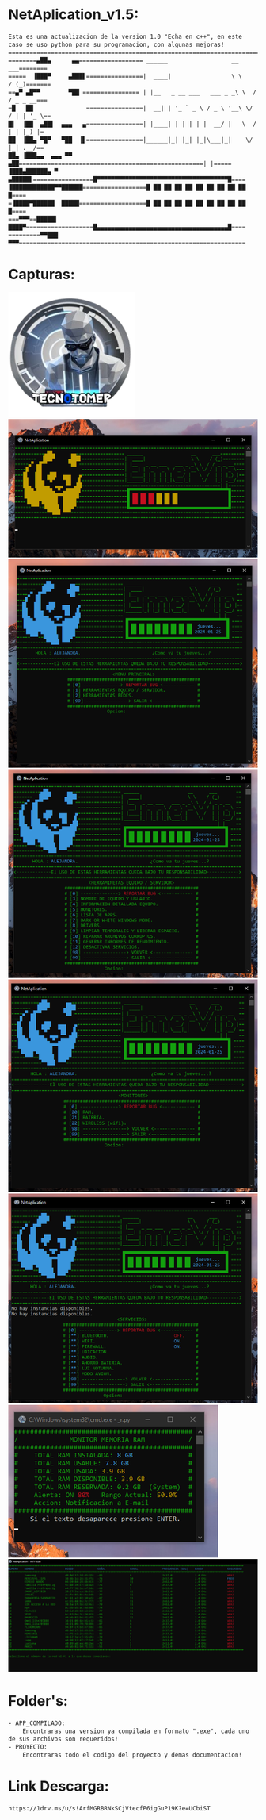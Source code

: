 # NetAplication_v1.5:
	Esta es una actualizacion de la version 1.0 "Echa en c++", en este caso se uso python para su programacion, con algunas mejoras!
	==================================================================================
	========▄██▄      ▄▄================== ______                  __      ___========
	=====  ▐███▀     ▄███▌================|  ____|                 \ \    / (_)=======
	==▄▀ ▄█▀▀        ▀██ ================ | |__   _ __ ___   ___ _ _\ \  / / _ _ __===
	=█   ██               ================|  __| | '_ ` _ \ / _ \ '__\ \/ / | | '_ \==
	█▌  ▐██  ▄██▌  ▄▄▄   ▄================| |____| | | | | |  __/ |   \  /  | | |_) |=
	██  ▐██▄ ▀█▀   ▀██  ▐▌================|______|_| |_| |_|\___|_|    \/   |_| .__/==
	██▄ ▐███▄▄  ▄▄▄ ▀▀ ▄██====================================================| |=====
	▐███▄██████▄ ▀ ▄█████▌=================█▀▀▀▀▀▀▀▀▀▀▀▀▀▀▀▀▀▀▀▀▀▀▀▀▀▀▀▀▀▀▀▀▀▀▀▀▀█====
	▐████████████▀▀██████==================█ ██ ██ ██ ██ ██ ██ ██ ██ ██          █====
	=▐████▀██████  █████===================█ ██ ██ ██ ██ ██ ██ ██ ██ ██          █====
	===▀▀▀==█████▌ ████▀===================█▄▄▄▄▄▄▄▄▄▄▄▄▄▄▄▄▄▄▄▄▄▄▄▄▄▄▄▄▄▄▄▄▄▄▄▄▄█====
	=========▀▀███ ▀▀▀================================================================
# Capturas:
![ICONO](https://github.com/emerson199818/NetAplication_v1.5/blob/main/SCREENSHOTS/icono.png)
![Captura 1](https://github.com/emerson199818/NetAplication_v1.5/blob/main/SCREENSHOTS/1.png)
![Captura 2](https://github.com/emerson199818/NetAplication_v1.5/blob/main/SCREENSHOTS/2.png)
![Captura 3](https://github.com/emerson199818/NetAplication_v1.5/blob/main/SCREENSHOTS/3.png)
![Captura 4](https://github.com/emerson199818/NetAplication_v1.5/blob/main/SCREENSHOTS/4.png)
![Captura 5](https://github.com/emerson199818/NetAplication_v1.5/blob/main/SCREENSHOTS/5.png)
![Captura 6](https://github.com/emerson199818/NetAplication_v1.5/blob/main/SCREENSHOTS/6.png)
![Captura 7](https://github.com/emerson199818/NetAplication_v1.5/blob/main/SCREENSHOTS/7.png)


# Folder's:
	- APP_COMPILADO:
		Encontraras una version ya compilada en formato ".exe", cada uno de sus archivos son requeridos!
	- PROYECTO:
		Encontraras todo el codigo del proyecto y demas documentacion!

# Link Descarga:
	https://1drv.ms/u/s!ArfMGRBRNkSCjVtecfP6igGuP19K?e=UCbiST

